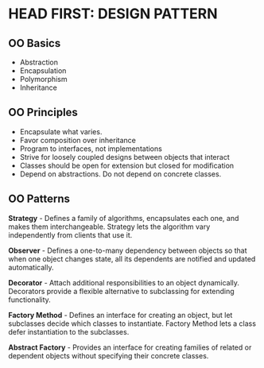 # HEAD FIRST: DESIGN PATTERN

## OO Basics

- Abstraction
- Encapsulation
- Polymorphism
- Inheritance

## OO Principles

- Encapsulate what varies.
- Favor composition over inheritance
- Program to interfaces, not implementations
- Strive for loosely coupled designs between objects that interact
- Classes should be open for extension but closed for modification
- Depend on abstractions. Do not depend on concrete classes.

## OO Patterns

**Strategy** - Defines a family of algorithms, encapsulates each one,
and makes them interchangeable.
Strategy lets the algorithm vary independently from clients that use it.

**Observer** - Defines a one-to-many dependency between objects
so that when one object changes state, all its dependents are
notified and updated automatically.

**Decorator** - Attach additional responsibilities to an object dynamically.
Decorators provide a flexible alternative to subclassing for extending functionality.

**Factory Method** - Defines an interface for creating an object, but let
subclasses decide which classes to instantiate. Factory Method lets a class
defer instantiation to the subclasses.

**Abstract Factory** - Provides an interface for creating families of related or
dependent objects without specifying their concrete classes.
